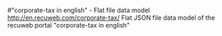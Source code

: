 #"corporate-tax in english" - Flat file data model
http://en.recuweb.com/corporate-tax/
Flat JSON file data model of the recuweb portal "corporate-tax in english"
